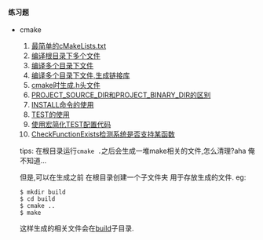 #### 练习题
* cmake
  1. [最简单的cMakeLists.txt](./cmake/section1)
  2. [编译根目录下多个文件](./cmake/section2)
  3. [编译多个目录下文件](./cmake/section3)
  4. [编译多个目录下文件,生成链接库](./cmake/section4)
  5. [cmake时生成.h头文件](./cmake/section5)
  6. [PROJECT_SOURCE_DIR和PROJECT_BINARY_DIR的区别](./cmake/section6)
  7. [INSTALL命令的使用](./cmake/section7)
  8. [TEST的使用](./cmake/section8)
  9. [使用宏简化TEST配置代码](./cmake/section9)
  10. [CheckFunctionExists检测系统是否支持某函数](./cmake/section10)


  tips: 在根目录运行`cmake .`之后会生成一堆make相关的文件,怎么清理?aha 俺不知道...
  
  但是,可以在生成之前 在根目录创建一个子文件夹 用于存放生成的文件.
  eg:
  ```
  $ mkdir build
  $ cd build
  $ cmake ..
  $ make
  ```
  这样生成的相关文件会在[build](./cmake/section2/build)子目录.
